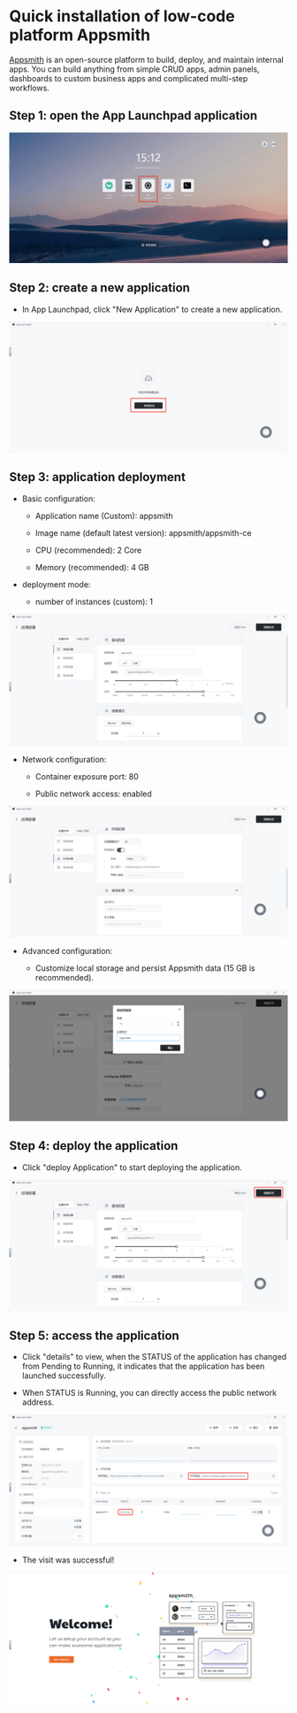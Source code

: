 # Quick installation of low-code platform Appsmith

[Appsmith](https://github.com/appsmithorg/appsmith) is an open-source platform to build, deploy, and maintain internal apps. You can build anything from simple CRUD apps, admin panels, dashboards to custom business apps and complicated multi-step workflows.

## Step 1: open the App Launchpad application

![](./image/appsmith-1.png)

## Step 2: create a new application

- In App Launchpad, click "New Application" to create a new application.

![](./image/appsmith-2.png)

## Step 3: application deployment

- Basic configuration:
  
  - Application name (Custom): appsmith
  
  - Image name (default latest version): appsmith/appsmith-ce
  
  - CPU (recommended): 2 Core
  
  - Memory (recommended): 4 GB

- deployment mode:
  
  - number of instances (custom): 1

![](./image/appsmith-3.png)

- Network configuration:
  
  - Container exposure port: 80
  
  - Public network access: enabled

![](./image/appsmith-4.png)

- Advanced configuration:
  
  - Customize local storage and persist Appsmith data (15 GB is recommended).

![](./image/appsmith-5.png)

## Step 4: deploy the application

- Click "deploy Application" to start deploying the application.

![](./image/appsmith-6.png)

## Step 5: access the application

- Click "details" to view, when the STATUS of the application has changed from Pending to Running, it indicates that the application has been launched successfully.

- When STATUS is Running, you can directly access the public network address.

![](./image/appsmith-7.png)

- The visit was successful!

![](./image/appsmith-8.png)


